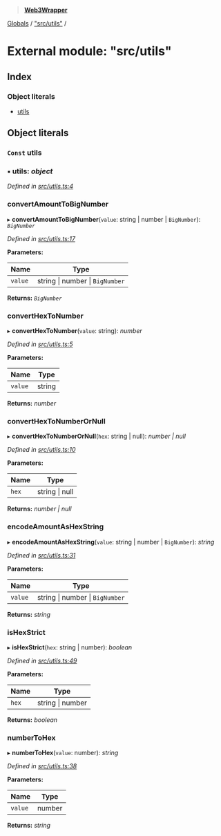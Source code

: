 > **[Web3Wrapper](../README.md)**

[Globals](../globals.md) / ["src/utils"](_src_utils_.md) /

# External module: "src/utils"

## Index

### Object literals

* [utils](_src_utils_.md#const-utils)

## Object literals

### `Const` utils

### ▪ **utils**: *object*

*Defined in [src/utils.ts:4](https://github.com/0xProject/0x-monorepo/blob/a9ccc3fad/packages/web3-wrapper/src/utils.ts#L4)*

###  convertAmountToBigNumber

▸ **convertAmountToBigNumber**(`value`: string | number | `BigNumber`): *`BigNumber`*

*Defined in [src/utils.ts:17](https://github.com/0xProject/0x-monorepo/blob/a9ccc3fad/packages/web3-wrapper/src/utils.ts#L17)*

**Parameters:**

Name | Type |
------ | ------ |
`value` | string \| number \| `BigNumber` |

**Returns:** *`BigNumber`*

###  convertHexToNumber

▸ **convertHexToNumber**(`value`: string): *number*

*Defined in [src/utils.ts:5](https://github.com/0xProject/0x-monorepo/blob/a9ccc3fad/packages/web3-wrapper/src/utils.ts#L5)*

**Parameters:**

Name | Type |
------ | ------ |
`value` | string |

**Returns:** *number*

###  convertHexToNumberOrNull

▸ **convertHexToNumberOrNull**(`hex`: string | null): *number | null*

*Defined in [src/utils.ts:10](https://github.com/0xProject/0x-monorepo/blob/a9ccc3fad/packages/web3-wrapper/src/utils.ts#L10)*

**Parameters:**

Name | Type |
------ | ------ |
`hex` | string \| null |

**Returns:** *number | null*

###  encodeAmountAsHexString

▸ **encodeAmountAsHexString**(`value`: string | number | `BigNumber`): *string*

*Defined in [src/utils.ts:31](https://github.com/0xProject/0x-monorepo/blob/a9ccc3fad/packages/web3-wrapper/src/utils.ts#L31)*

**Parameters:**

Name | Type |
------ | ------ |
`value` | string \| number \| `BigNumber` |

**Returns:** *string*

###  isHexStrict

▸ **isHexStrict**(`hex`: string | number): *boolean*

*Defined in [src/utils.ts:49](https://github.com/0xProject/0x-monorepo/blob/a9ccc3fad/packages/web3-wrapper/src/utils.ts#L49)*

**Parameters:**

Name | Type |
------ | ------ |
`hex` | string \| number |

**Returns:** *boolean*

###  numberToHex

▸ **numberToHex**(`value`: number): *string*

*Defined in [src/utils.ts:38](https://github.com/0xProject/0x-monorepo/blob/a9ccc3fad/packages/web3-wrapper/src/utils.ts#L38)*

**Parameters:**

Name | Type |
------ | ------ |
`value` | number |

**Returns:** *string*